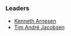 ### Leaders
* [Kenneth Arnesen](mailto:kenneth.arnesen@owasp.org)
* [Tim André Jacobsen](mailto:tim.jacobsen@owasp.org)
